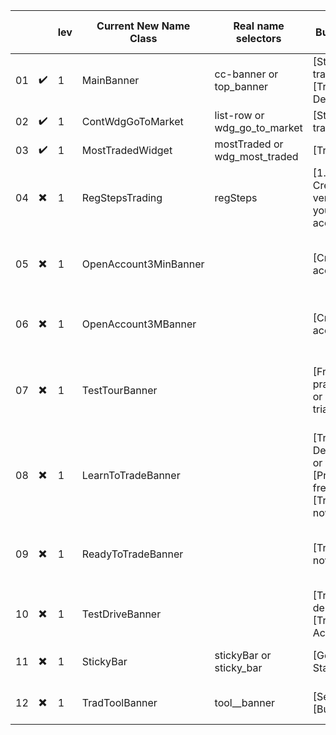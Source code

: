|    |     | lev | Current New Name Class | Real name selectors           | Buttons                                         | Name                                                                            | --- |
|----|-----|-----|--------------------------|-------------------------------|-------------------------------------------------|---------------------------------------------------------------------------------|-----|
| 01 | ✔️  | 1   | MainBanner              | cc-banner or top_banner       | [Start trading], [Try Demo]                     | Main banner                                                                     |     |
| 02 | ✔️  | 1   | ContWdgGoToMarket       | list-row or wdg_go_to_market  | [Start trading]                                 | Content block                                                                   |     |
| 03 | ✔️  | 1   | MostTradedWidget        | mostTraded or wdg_most_traded | [Trade]                                         | Widget "Most Traded"                                                            |     |
| 04 | ✖️  | 1   | RegStepsTrading         | regSteps                      | [1. Create & verify your account]               | Block "Steps trading" (Still looking for a platform/broker you can trust?)      |     |
| 05 | ✖️  | 1   | OpenAccount3MinBanner   |                               | [Create account]                                | Block "Open a trading account in less than 3 minutes"                           |     |
| 06 | ✖️  | 1   | OpenAccount3MBanner     |                               | [Create account]                                | Block "Open a trading account in less than 3 min"                               |     |
| 07 | ✖️  | 1   | TestTourBanner          |                               | [Free practice] or [Free trial]                 | Block "Would you like a test tour? Open a demo account to practice your skills" |     |
| 08 | ✖️  | 1   | LearnToTradeBanner      |                               | [Try Free Demo] or [Practice free] or [Try now] | Block "New to trading? Learn to trade with Capital.com"                         |     |
| 09 | ✖️  | 1   | ReadyToTradeBanner      |                               | [Trade now]                                     | Block "Are you ready to trade? Create the account in a few minutes"             |     |
| 10 | ✖️  | 1   | TestDriveBanner         |                               | [Try demo] or [Try Free Account]                | Block "Want a test drive?"                                                      |     |
| 11 | ✖️  | 1   | StickyBar               | stickyBar or sticky_bar       | [Get Started]                                   | Sticky bar "Start trading on"                                                   |     |
| 12 | ✖️  | 1   | TradToolBanner          | tool\_\_banner                | [Sell], [Buy]                                   | Banner [Trading Instrument]                                                     |     |
